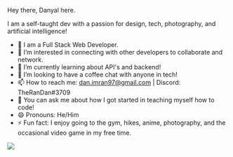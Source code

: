 Hey there, Danyal here.

I am a self-taught dev with a passion for design, tech, photography, and artificial intelligence!

- 🔭 I am a Full Stack Web Developer.
- 👀 I’m interested in connecting with other developers to collaborate and network.
- 🌱 I’m currently learning about API's and backend!
- 💞️ I’m looking to have a coffee chat with anyone in tech! 
- 📫 How to reach me: dan.imran97@gmail.com | Discord: TheRanDan#3709
- 💬 You can ask me about how I got started in teaching myself how to code!
- 😄 Pronouns: He/Him
- ⚡ Fun fact: I enjoy going to the gym, hikes, anime, photography, and the occasional video game in my free time.


<img src="https://github-readme-stats.vercel.app/api?username=imRanDan&&show_icons=true&title_color=ffffff&icon_color=eae8e8&text_color=d32124&bg_color=151515">
